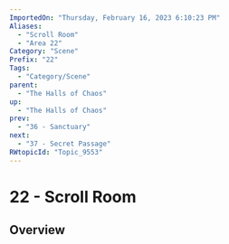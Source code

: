 ```yaml
---
ImportedOn: "Thursday, February 16, 2023 6:10:23 PM"
Aliases:
  - "Scroll Room"
  - "Area 22"
Category: "Scene"
Prefix: "22"
Tags:
  - "Category/Scene"
parent:
  - "The Halls of Chaos"
up:
  - "The Halls of Chaos"
prev:
  - "36 - Sanctuary"
next:
  - "37 - Secret Passage"
RWtopicId: "Topic_9553"
---
```

# 22 - Scroll Room
## Overview
